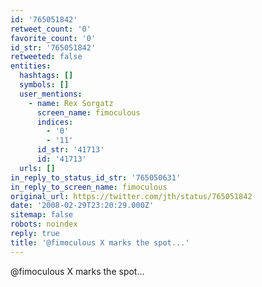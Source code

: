 ```yaml
---
id: '765051842'
retweet_count: '0'
favorite_count: '0'
id_str: '765051842'
retweeted: false
entities:
  hashtags: []
  symbols: []
  user_mentions:
    - name: Rex Sorgatz
      screen_name: fimoculous
      indices:
        - '0'
        - '11'
      id_str: '41713'
      id: '41713'
  urls: []
in_reply_to_status_id_str: '765050631'
in_reply_to_screen_name: fimoculous
original_url: https://twitter.com/jth/status/765051842
date: '2008-02-29T23:20:29.000Z'
sitemap: false
robots: noindex
reply: true
title: '@fimoculous X marks the spot...'
---
```


@fimoculous X marks the spot...